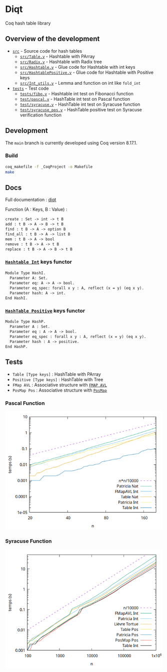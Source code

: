 # Diqt

Coq hash table library

## Overview of the development

* [`src`](./src/) - Source code for hash tables
    * [`src/Table.v`](./src/Table.v) - Hashtable with PArray
    * [`src/Radix.v`](./src/Radix.v) - Hashtable with Radix tree
    * [`src/Hashtable.v`](./src/HashTable.v) - Glue code for Hashtable with
      int keys
    * [`src/HashtablePositive.v`](./src/HashTablePositive.v) - Glue code for
      Hashtable with Positive keys
    * [`src/Int_utils.v`](./src/Int_utils.v) - Lemma and function on int
      like `fold_int`
* [`tests`](./tests/) - Test code
    * [`tests/fibo.v`](./tests/fibo.v) - Hashtable int test on Fibonacci function
    * [`test/pascal.v`](./tests/pascal.v) - HashTable int test on Pascal function
    * [`test/syracuse.v`](./tests/syracuse.v) - HashTable int test on Syracuse
      function
    * [`test/syracuse_pos.v`](./tests/syracuse_pos.v) - HashTable positive test
      on Syracuse verification  function

## Development

The `main` branch is currently developed using Coq version 8.17.1.

### Build

```sh
coq_makefile -f _CoqProject -o Makefile
make
```

## Docs

Full documentation : [diqt](https://valoran-m.github.io/diqt/toc.html)

Function (A : Keys, B : Value) :

```
create : Set -> int -> t B
add : t B -> A -> B -> t B
find : t B -> A -> option B
find_all : t B -> A -> list B
mem : t B -> A -> bool
remove : t B -> A -> t B
replace : t B -> A -> B -> t B
```

### [`Hashtable Int`](./src/HashTable.v) keys functor

```coq
Module Type HashI.
  Parameter A: Set.
  Parameter eq: A -> A -> bool.
  Parameter eq_spec: forall x y : A, reflect (x = y) (eq x y).
  Parameter hash: A -> int.
End HashI.
```

### [`HashTable Positive`](./src/HashTablePositive.v) keys functor

```coq
Module Type HashP.
  Parameter A : Set.
  Parameter eq : A -> A -> bool.
  Parameter eq_spec : forall x y : A, reflect (x = y) (eq x y).
  Parameter hash : A -> positive.
End HashP.
```

## Tests

* `Table [Type keys]` : HashTable with PArray
* `Positive [Type keys]` : HashTable with Tree
* `FMap AVL` : Associative structure with [`FMAP AVL`](https://coq.inria.fr/library/Coq.FSets.FMapAVL.html)
* `PosMap Pos` : Associative structure with [`PosMap`](https://coq.inria.fr/library/Coq.FSets.FMapPositive.html)

### Pascal Function

![pascal](./imgs/plot_pascal.png)

### Syracuse Function

![Syracuse](./imgs/plot_syracuse.png)
